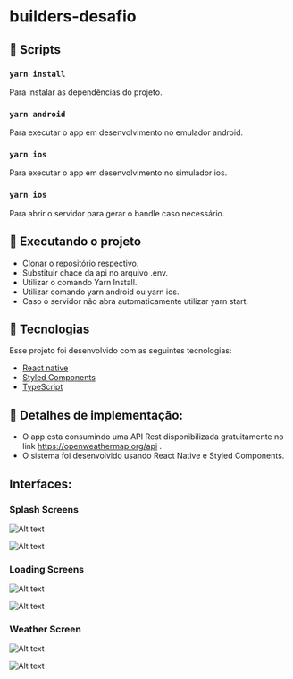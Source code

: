 # builders-desafio


## :hammer: Scripts

### `yarn install`

Para instalar as dependências do projeto.<br>
### `yarn android`

Para executar o app em desenvolvimento no emulador android.<br>

### `yarn ios`

Para executar o app em desenvolvimento no simulador ios.<br>

### `yarn ios`

Para abrir o servidor para gerar o bandle caso necessário.<br>

## :rocket: Executando o projeto

- Clonar o repositório respectivo.
- Substituir chace da api no arquivo .env.
- Utilizar o comando Yarn Install.
- Utilizar comando yarn android ou yarn ios.
- Caso o servidor não abra automaticamente utilizar yarn start.

## :rocket: Tecnologias

Esse projeto foi desenvolvido com as seguintes tecnologias:

- [React native](https://reactnative.dev/)
- [Styled Components](https://styled-components.com/)
- [TypeScript](https://www.typescriptlang.org/)

## :page_facing_up: Detalhes de implementação:
- O app esta consumindo uma API Rest disponibilizada
gratuitamente no link https://openweathermap.org/api  .
- O sistema foi desenvolvido usando React Native e Styled Components.


## Interfaces:
### Splash Screens

![Alt text](../main/docs/images/loading_screen_android.png "Splash Screen Android")

![Alt text](../main/docs/images/splash_screen_ios.png "Splash Screen IOs")


### Loading Screens

![Alt text](../main/docs/images/loading_screen_android.png "Loading Screen Android")

![Alt text](../main/docs/images/loading_screen_ios.png?raw=true "Loading Screen IOS")


###  Weather Screen

![Alt text](../main/docs/images/weather_screen_android.png?raw=true "Home Android")

![Alt text](../main/docs/images/weather_screen_ios.png?raw=true "Home IOS")
